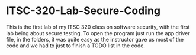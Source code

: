 # ITSC-320-Lab-Secure-Coding
This is the first lab of my ITSC 320 class on software security, with the first lab being about secure testing.
To open the program just run the app driver file, in the folders, it was quite easy as the instructor gave us most of the code and we had to just to finish a TODO list in the code.
